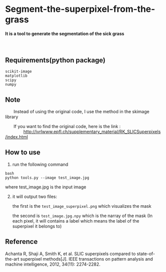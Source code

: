 # Segment-the-superpixel-from-the-grass

#### It is a tool to generate the segmentation of the sick grass

&#160;

## Requirements(python package)

    scikit-image
    matplotlib
    scipy
    numpy

## Note
&#160;&#160;&#160;&#160;&#160;&#160;&#160;Instead of using the original code, I use the method in the skimage library

&#160;&#160;&#160;&#160;&#160;&#160;&#160;If you want to find the original code, here is the link : &#160;&#160;&#160;&#160;&#160;&#160;&#160;&#160;&#160;&#160;&#160;&#160;&#160;&#160;&#160;http://ivrlwww.epfl.ch/supplementary_material/RK_SLICSuperpixels/index.html      

## How to use
1. run the following command
```
bash
python tools.py --image test_image.jpg
```

   where test_image.jpg is the input image

2. it will output two files:

   the first is the ```test_image_superpixel.png``` which visualizes the mask

   the second is ```test_image.jpg.npy``` which is the narray of the mask
   (In each pixel, 
   it will contains a label which means the label of the superpixel it belongs to)

## Reference

Achanta R, Shaji A, Smith K, et al. SLIC superpixels compared to state-of-the-art superpixel methods[J]. IEEE transactions on pattern analysis and machine intelligence, 2012, 34(11): 2274-2282.
